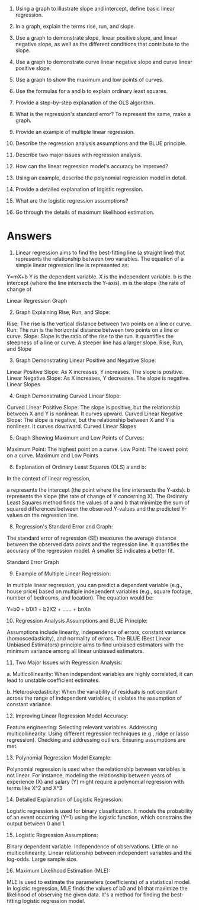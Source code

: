 1. Using a graph to illustrate slope and intercept, define basic linear regression.

2. In a graph, explain the terms rise, run, and slope.

3. Use a graph to demonstrate slope, linear positive slope, and linear negative slope, as well as the
different conditions that contribute to the slope.

4. Use a graph to demonstrate curve linear negative slope and curve linear positive slope.

5. Use a graph to show the maximum and low points of curves.

6. Use the formulas for a and b to explain ordinary least squares.

7. Provide a step-by-step explanation of the OLS algorithm.

8. What is the regression&#39;s standard error? To represent the same, make a graph.

9. Provide an example of multiple linear regression.

10. Describe the regression analysis assumptions and the BLUE principle.

11. Describe two major issues with regression analysis.

12. How can the linear regression model&#39;s accuracy be improved?

13. Using an example, describe the polynomial regression model in detail.

14. Provide a detailed explanation of logistic regression.

15. What are the logistic regression assumptions?

16. Go through the details of maximum likelihood estimation.

# Answers

1. Linear regression aims to find the best-fitting line (a straight line) that represents the relationship between two variables. The equation of a simple linear regression line is represented as:

Y=mX+b
Y is the dependent variable.
X is the independent variable.
b is the intercept (where the line intersects the Y-axis).
m is the slope (the rate of change of 

Linear Regression Graph

2. Graph Explaining Rise, Run, and Slope:

Rise: The rise is the vertical distance between two points on a line or curve.
Run: The run is the horizontal distance between two points on a line or curve.
Slope: Slope is the ratio of the rise to the run. It quantifies the steepness of a line or curve. A steeper line has a larger slope.
Rise, Run, and Slope

3. Graph Demonstrating Linear Positive and Negative Slope:

Linear Positive Slope: As X increases, Y increases. The slope is positive.
Linear Negative Slope: As X increases, Y decreases. The slope is negative.
Linear Slopes

4. Graph Demonstrating Curved Linear Slope:

Curved Linear Positive Slope: The slope is positive, but the relationship between X and Y is nonlinear. It curves upward.
Curved Linear Negative Slope: The slope is negative, but the relationship between X and Y is nonlinear. It curves downward.
Curved Linear Slopes

5. Graph Showing Maximum and Low Points of Curves:

Maximum Point: The highest point on a curve.
Low Point: The lowest point on a curve.
Maximum and Low Points

6. Explanation of Ordinary Least Squares (OLS) a and b:

In the context of linear regression, 

a represents the intercept (the point where the line intersects the Y-axis).
b represents the slope (the rate of change of Y concerning X).
The Ordinary Least Squares method finds the values of 
a and b that minimize the sum of squared differences between the observed Y-values and the predicted Y-values on the regression line.

8. Regression's Standard Error and Graph:

The standard error of regression (SE) measures the average distance between the observed data points and the regression line. It quantifies the accuracy of the regression model. A smaller SE indicates a better fit.

Standard Error Graph

9. Example of Multiple Linear Regression:

In multiple linear regression, you can predict a dependent variable (e.g., house price) based on multiple independent variables (e.g., square footage, number of bedrooms, and location). The equation would be:

Y=b0 + b1X1 + b2X2 + ...... + bnXn 

10. Regression Analysis Assumptions and BLUE Principle:

Assumptions include linearity, independence of errors, constant variance (homoscedasticity), and normality of errors. The BLUE (Best Linear Unbiased Estimators) principle aims to find unbiased estimators with the minimum variance among all linear unbiased estimators.

11. Two Major Issues with Regression Analysis:

a. Multicollinearity: When independent variables are highly correlated, it can lead to unstable coefficient estimates.

b. Heteroskedasticity: When the variability of residuals is not constant across the range of independent variables, it violates the assumption of constant variance.

12. Improving Linear Regression Model Accuracy:

Feature engineering: Selecting relevant variables.
Addressing multicollinearity.
Using different regression techniques (e.g., ridge or lasso regression).
Checking and addressing outliers.
Ensuring assumptions are met.

13. Polynomial Regression Model Example:

Polynomial regression is used when the relationship between variables is not linear. For instance, modeling the relationship between years of experience (X) and salary (Y) might require a polynomial regression with terms like 
X^2 and X^3

14. Detailed Explanation of Logistic Regression:

Logistic regression is used for binary classification. It models the probability of an event occurring (Y=1) using the logistic function, which constrains the output between 0 and 1. 

15. Logistic Regression Assumptions:

Binary dependent variable.
Independence of observations.
Little or no multicollinearity.
Linear relationship between independent variables and the log-odds.
Large sample size.

16. Maximum Likelihood Estimation (MLE):

MLE is used to estimate the parameters (coefficients) of a statistical model. In logistic regression, MLE finds the values of 
b0 and b1 that maximize the likelihood of observing the given data. It's a method for finding the best-fitting logistic regression model.







```python

```
